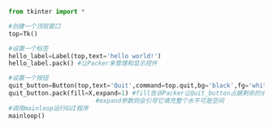 
<BlogInfo title="3.Label和Button控件演示案例" author="白日梦想猿" pv=0 read_times=0 pre_cost_time=0分18秒 category="GUI编程" tag_list="['GUI编程']" create_time="2020.06.21 15:50:22" update_time="2020.06.21 16:16:47" />

```python
from tkinter import *

#创建一个顶层窗口
top=Tk()

#设置一个标签
hello_label=Label(top,text='hello world!')
hello_label.pack() #让Packer来管理和显示控件

#设置一个按钮
quit_button=Button(top,text='Quit',command=top.quit,bg='black',fg='white') #bg:背景颜色
quit_button.pack(fill=X,expand=1) #fill告诉Packer让Quit_button占据剩余的水平空间
                        #expand参数则会引导它填充整个水平可是空间
#调用mainloop运行GUI程序
mainloop()
```
